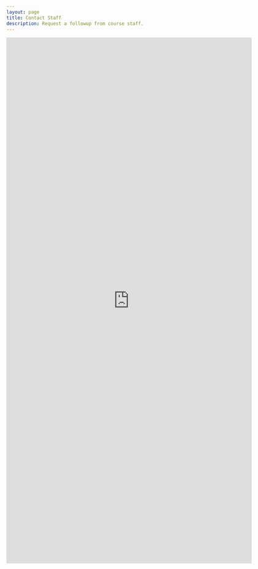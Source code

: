```yaml
---
layout: page
title: Contact Staff
description: Request a followup from course staff.
---
```


<iframe src="https://docs.google.com/forms/d/e/1FAIpQLScoxlYEN5kUqIJEKQ4BrLOQFM0Kgvt9oIBsMNW3RICpo3ZJVA/viewform?embedded=true" width="640" height="1371" frameborder="0" marginheight="0" marginwidth="0">Loading…</iframe>
